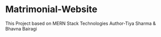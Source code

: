 # Matrimonial-Website
This Project based on MERN Stack Technologies
Author-Tiya Sharma & Bhavna Bairagi
